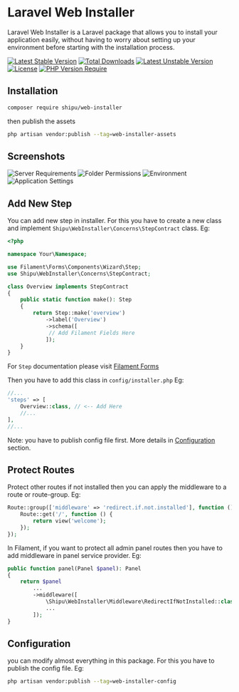 # Laravel Web Installer
Laravel Web Installer is a Laravel package that allows you to install your application easily, without having to worry about setting up your environment before starting with the installation process.

[![Latest Stable Version](http://poser.pugx.org/shipu/web-installer/v)](https://packagist.org/packages/shipu/web-installer) [![Total Downloads](http://poser.pugx.org/shipu/web-installer/downloads)](https://packagist.org/packages/shipu/web-installer) [![Latest Unstable Version](http://poser.pugx.org/shipu/web-installer/v/unstable)](https://packagist.org/packages/shipu/web-installer) [![License](http://poser.pugx.org/shipu/web-installer/license)](https://packagist.org/packages/shipu/web-installer) [![PHP Version Require](http://poser.pugx.org/shipu/web-installer/require/php)](https://packagist.org/packages/shipu/web-installer)
## Installation 
```bash
composer require shipu/web-installer
```
then publish the assets
```bash
php artisan vendor:publish --tag=web-installer-assets
 ```

## Screenshots
![Server Requirements](https://raw.githubusercontent.com/Shipu/web-installer/master/screenshots/installer_1.png)
![Folder Permissions](https://raw.githubusercontent.com/Shipu/web-installer/master/screenshots/installer_2.png)
![Environment](https://raw.githubusercontent.com/Shipu/web-installer/master/screenshots/installer_3.png)
![Application Settings](https://raw.githubusercontent.com/Shipu/web-installer/master/screenshots/installer_4.png)

## Add New Step
You can add new step in installer. For this you have to create a new class and implement `Shipu\WebInstaller\Concerns\StepContract` class. Eg:

```php
<?php

namespace Your\Namespace;

use Filament\Forms\Components\Wizard\Step;
use Shipu\WebInstaller\Concerns\StepContract;

class Overview implements StepContract
{
    public static function make(): Step
    {
        return Step::make('overview')
            ->label('Overview')
            ->schema([
             // Add Filament Fields Here
            ]);
    }
}
```
For `Step` documentation please visit [Filament Forms](https://filamentphp.com/docs/3.x/forms/layout/wizard)

Then you have to add this class in `config/installer.php` Eg:

```php
//...
'steps' => [
    Overview::class, // <-- Add Here
    //...
],
//...
```
Note: you have to publish config file first. More details in [Configuration](#configuration) section.

## Protect Routes

Protect other routes if not installed then you can apply the middleware to a route or route-group. Eg:

```php
Route::group(['middleware' => 'redirect.if.not.installed'], function () {
    Route::get('/', function () {
        return view('welcome');
    });
});
```

In Filament, if you want to protect all admin panel routes then you have to add middleware in panel service provider. Eg:

```php
public function panel(Panel $panel): Panel
{
    return $panel
        ...
        ->middleware([
            \Shipu\WebInstaller\Middleware\RedirectIfNotInstalled::class,
            ...
        ]);
}
```

## Configuration

you can modify almost everything in this package. For this you have to publish the config file. Eg:

```bash
php artisan vendor:publish --tag=web-installer-config
```
